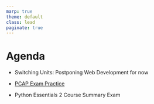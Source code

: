 ```yaml
---
marp: true
theme: default
class: lead
paginate: true
---
```


<!-- headingDivider: 1 -->
<!-- backgroundColor: black -->
<!-- class: invert -->

# Agenda

- Switching Units: Postponing Web Development for now

- [PCAP Exam Practice](https://github.com/whlapinel/python/blob/main/docs/courses/python-ii-programming-honors/unit-9/lesson-9.1/files/practice_exam.md)

- Python Essentials 2 Course Summary Exam
